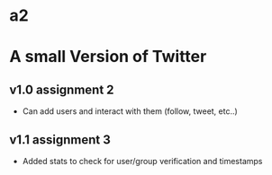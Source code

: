 # a2
# A small Version of Twitter

## v1.0 assignment 2
 * Can add users and interact with them (follow, tweet, etc..)
## v1.1 assignment 3
  * Added stats to check for user/group verification and timestamps

